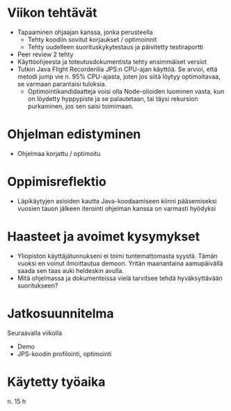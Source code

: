 # Viikon tehtävät

-   Tapaaminen ohjaajan kanssa, jonka perusteella
    -   Tehty koodiin sovitut korjaukset / optimoinnit
    -   Tehty uudelleen suorituskykytestaus ja päivitetty testiraportti
-   Peer review 2 tehty
-   Käyttöohjeesta ja toteutusdokumentista tehty ensimmäiset versiot
-   Tutkin Java Flight Recorderilla JPS:n CPU-ajan käyttöä. Se arvioi, että metodi jump vie n. 95% CPU-ajasta, joten jos siitä löytyy optimoitavaa, se varmaan parantaisi tuloksia.
    -   Optimointikandidaatteja voisi olla Node-olioiden luominen vasta, kun on löydetty hyppypiste ja se palautetaan, tai täysi rekursion purkaminen, jos sen saisi toimimaan.

# Ohjelman edistyminen

-   Ohjelmaa korjattu / optimoitu

# Oppimisreflektio

-   Läpikäytyjen asioiden kautta Java-koodaamiseen kiinni pääsemiseksi vuosien tauon jälkeen iterointi ohjelman kanssa on varmasti hyödyksi

# Haasteet ja avoimet kysymykset

-   Yliopiston käyttäjätunnukseni ei toimi tuntemattomasta syystä. Tämän vuoksi en voinut ilmoittautua demoon. Yritän maanantaina aamupäivällä saada sen taas auki heldeskin avulla.
-   Mitä ohjelmassa ja dokumenteissa vielä tarvitsee tehdä hyväksyttävään suoritukseen?

# Jatkosuunnitelma

Seuraavalla viikolla

-   Demo
-   JPS-koodin profilointi, optimointi

# Käytetty työaika

n. 15 h
